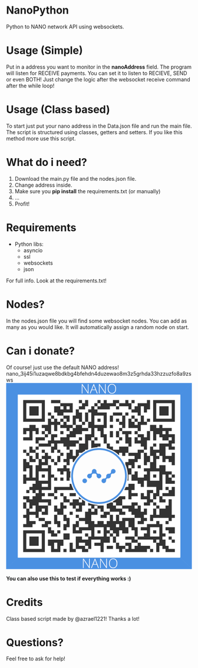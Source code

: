 # NanoPython
Python to NANO network API using websockets.

# Usage (Simple)
Put in a address you want to monitor in the **nanoAddress** field.
The program will listen for RECEIVE payments.
You can set it to listen to RECIEVE, SEND or even BOTH!
Just change the logic after the websocket receive command after the while loop!

# Usage (Class based)
To start just put your nano address in the Data.json file and run the main file.
The script is structured using classes, getters and setters. If you like this method more use this script.

# What do i need?
1. Download the main.py file and the nodes.json file.
2. Change address inside.
3. Make sure you **pip install** the requirements.txt (or manually)
4. ...
5. Profit!

# Requirements
* Python libs:
  * asyncio
  * ssl
  * websockets
  * json
 
 For full info. Look at the requirements.txt!

# Nodes?
In the nodes.json file you will find some websocket nodes. You can add as many as you would like.
It will automatically assign a random node on start.

# Can i donate?
Of course!
just use the default NANO address!
nano_3ij45i1uzaqwe8bdkbg4bfehdn4duzewao8m3z5grhda33hzzuzfo8a9zsws
![QR Code](https://raw.githubusercontent.com/Shinevision/NanoPython/main/Images/QR_NANO.png)

**You can also use this to test if everything works :)**

# Credits
Class based script made by @azrael1221! Thanks a lot!

# Questions?
Feel free to ask for help!
